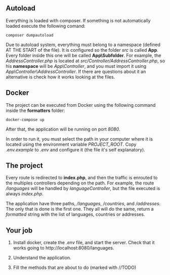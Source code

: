 ## Autoload

Everything is loaded with composer. If something is not automatically loaded
execute the following comand:
```
composer dumpautoload
```

Due to autoload system, everything must belong to a namespace (defined AT THE START
of the file). It is configured so the folder *src* is called **App**. Every folder inside
this one will be called **App\Subfolder**. For example, the *AddressController.php*
is located at *src/Controller/AddressController.php*, so his **namespace** will be *App\Controller*, and you must import it using *App\Controller\AddressController*.
If there are questions about it an alternative is check how it works looking at the files.

## Docker

The project can be executed from Docker using the following command inside
the **formatters** folder:
```
docker-compose up
```
After that, the application will be running on port *8080*.

In order to run it, you must select the path in your computer where it is
located using the environment variable *PROJECT_ROOT*. Copy *.env.example* to *.env*
and configure it (the file it's self explanatory).

## The project

Every route is redirected to **index.php**, and then the traffic is enrouted
to the multiples controllers depending on the path. For example, the route */languages*
will be handled by *languageController*, but the file executed is always *index.php*.

The application have three paths, */languages*, */countries*, and */addresses*. The
only that is done is the first one. They all will do the same, return a *formatted* string
with the list of languages, countries or addresses.

## Your job

1. Install docker, create the *.env* file, and start the server. Check that it works
going to http://localhost:8080/languages.

2. Understand the application.

3. Fill the methods that are about to do (marked with //TODO)

